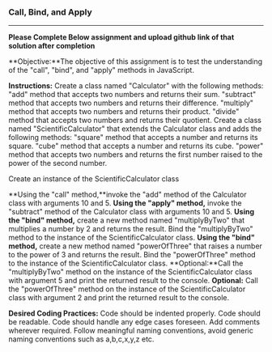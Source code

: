 ### Call, Bind, and Apply

---

**Please Complete Below assignment and upload github link of that solution after completion**

**Objective:**The objective of this assignment is to test the understanding of the "call", "bind", and "apply" methods in JavaScript.

**Instructions:**
Create a class named "Calculator" with the following methods:
"add" method that accepts two numbers and returns their sum.
"subtract" method that accepts two numbers and returns their difference.
"multiply" method that accepts two numbers and returns their product.
"divide" method that accepts two numbers and returns their quotient.
Create a class named "ScientificCalculator" that extends the Calculator class and adds the following methods:
"square" method that accepts a number and returns its square.
"cube" method that accepts a number and returns its cube.
"power" method that accepts two numbers and returns the first number raised to the power of the
second number.

Create an instance of the ScientificCalculator class

**Using the "call" method,**invoke the "add" method of the Calculator class with arguments 10 and 5.
**Using the "apply" method,** invoke the "subtract" method of the Calculator class with arguments 10 and 5.
**Using the "bind" method,** create a new method named "multiplyByTwo" that multiplies a number by 2 and returns the result. Bind the "multiplyByTwo" method to the instance of the ScientificCalculator class.
**Using the "bind" method,** create a new method named "powerOfThree" that raises a number to the power of 3 and returns the result. Bind the "powerOfThree" method to the instance of the ScientificCalculator class.
**Optional:**Call the "multiplyByTwo" method on the instance of the ScientificCalculator class with argument 5 and print the returned result to the console.
**Optional:** Call the "powerOfThree" method on the instance of the ScientificCalculator class with argument 2 and print the returned result to the console.

**Desired Coding Practices:**
Code should be indented properly.
Code should be readable.
Code should handle any edge cases foreseen.
Add comments wherever required.
Follow meaningful naming conventions, avoid generic naming conventions such as a,b,c,x,y,z etc.
